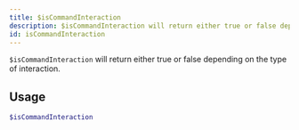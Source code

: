 ```yaml
---
title: $isCommandInteraction
description: $isCommandInteraction will return either true or false depending on the type of the interaction.
id: isCommandInteraction
---
```


`$isCommandInteraction` will return either true or false depending on the type of interaction.

## Usage

```php
$isCommandInteraction
```
